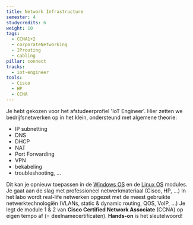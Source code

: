 ```yaml
---
title: Network Infrastructure
semester: 4
studycredits: 6
weight: 10
tags:
  - CCNA1+2
  - corporateNetworking
  - IProuting
  - cabling
pillar: connect
tracks:
  - iot-engineer
tools:
  - Cisco
  - HP
  - CCNA
---
```


Je hebt gekozen voor het afstudeerprofiel 'IoT Engineer'. Hier zetten we bedrijfsnetwerken op in het klein, ondersteund met algemene theorie:

- IP subnetting
- DNS
- DHCP
- NAT
- Port Forwarding
- VPN
- bekabeling
- troubleshooting, ...

Dit kan je opnieuw toepassen in de [Windows OS](/programma/windows-os/) en de [Linux OS](/programma/linux-os) modules. Je gaat aan de slag met professioneel netwerkmateriaal (Cisco, HP, ...) In het labo wordt real-life netwerken opgezet met de meest gebruikte netwerktechnologiën (VLANs, static & dynamic routing, QOS, VoIP, …) Je legt de module 1 & 2 van **Cisco Certified Network Associate** (CCNA) op eigen tempo af (= deelnamecertificaten). **Hands-on** is het sleutelwoord!

